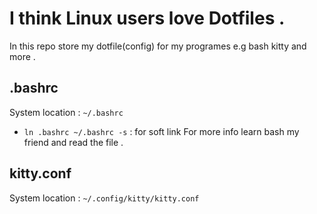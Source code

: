 # I think Linux users love Dotfiles .
In this repo  store my dotfile(config) for my programes e.g bash kitty and more .

## .bashrc
System location : `~/.bashrc`
- `ln .bashrc ~/.bashrc -s` : for soft link
For more info learn bash my friend and read the file .

## kitty.conf
System location : `~/.config/kitty/kitty.conf`

